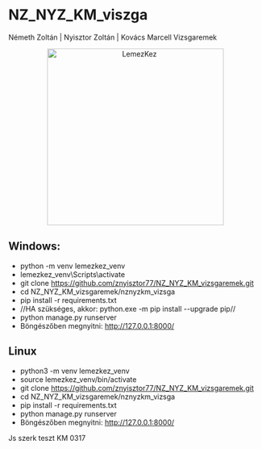 # NZ_NYZ_KM_viszga
Németh Zoltán | Nyisztor Zoltán | Kovács Marcell Vizsgaremek


<p align="center">
  <img src="https://github.com/znyisztor77/NZ_NYZ_KM_vizsgaremek/blob/main/projekt_terv_fájlok/LemezKEZ_logo_nevekkel_atlatszo-crop.png" width="350" title="LemezKez">
 </p>

Windows:
---
- python -m venv lemezkez_venv
- lemezkez_venv\Scripts\activate
- git clone https://github.com/znyisztor77/NZ_NYZ_KM_vizsgaremek.git
- cd NZ_NYZ_KM_vizsgaremek/nznyzkm_vizsga
- pip install -r requirements.txt
- //HA szükséges, akkor: python.exe -m pip install --upgrade pip//
- python manage.py runserver
- Böngészőben megnyitni: http://127.0.0.1:8000/

Linux
---
- python3 -m venv lemezkez_venv
- source lemezkez_venv/bin/activate
- git clone https://github.com/znyisztor77/NZ_NYZ_KM_vizsgaremek.git
- cd NZ_NYZ_KM_vizsgaremek/nznyzkm_vizsga
- pip install -r requirements.txt
- python manage.py runserver
- Böngészőben megnyitni: http://127.0.0.1:8000/



  
Js szerk teszt KM 0317


















